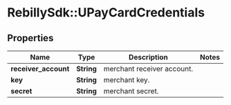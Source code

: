# RebillySdk::UPayCardCredentials

## Properties
Name | Type | Description | Notes
------------ | ------------- | ------------- | -------------
**receiver_account** | **String** | merchant receiver account. | 
**key** | **String** | merchant key. | 
**secret** | **String** | merchant secret. | 

